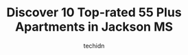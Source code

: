 ---
layout: ampstory
image: https://i0.wp.com/www.depkes.org/wp-content/uploads/2023/06/55-plus-apartments-0-in-jackson-ms-1685839760.jpeg?resize=640,853
author: techidn
featured: false
description: Discover the impressive array of 55 Plus Apartments options in Jackson MS, where you can find 10 of the largest 55 Plus Apartments establishments in the area. From renowned classics to hidde
title: Discover 10 Top-rated 55 Plus Apartments in Jackson MS
cover:
   title: Discover 10 Top-rated 55 Plus Apartments in Jackson MS
   subtitle: Rickpate
   background: https://www.depkes.org/wp-content/uploads/2023/06/55-plus-apartments-0-in-jackson-ms-1685839760.jpeg

pages: 
 - layout: thirds
   top: <h1>#1 809 State Street</h1>
   bottom: "<p>If you need a low income, affordable apt, with gym, library, and elevators that work...also is bed bug and black deadly mold free...then run from this place!!  Once you s</p>"
   background: https://www.depkes.org/wp-content/uploads/2023/06/55-plus-apartments-1-in-jackson-ms-1685839760.jpeg
   backgroundblur: true
 - layout: thirds
   top: <h1>#2 Meadow Ridge Senior Apartments</h1>
   bottom: "<p>The manager, Beverly, is an awesome person to work with. She welcomed me into the facility with open arms and allowed me to assist with having events that will help her t</p>"
   background: https://www.depkes.org/wp-content/uploads/2023/06/55-plus-apartments-2-in-jackson-ms-1685839761.jpeg
   cta:
      link: https://www.depkes.org/blog/discover-10-top-rated-55-plus-apartments-in-jackson-ms/
      text: Discover 10 Top-rated 55 Plus Apartments in Jackson MS
 - layout: thirds
   top: <h1>#3 Vieux Carre Apartments</h1>
   bottom: "<p>3975 Interstate 55 North Frontage Rd, Jackson, MS 39216, United States</p>"
   background: https://www.depkes.org/wp-content/uploads/2023/06/55-plus-apartments-3-in-jackson-ms-1685839761.jpeg
   cta:
      link: https://www.depkes.org/blog/discover-10-top-rated-55-plus-apartments-in-jackson-ms/
      text: Discover 10 Top-rated 55 Plus Apartments in Jackson MS
 - layout: thirds
   top: <h1>#4 The Carleton Apartments</h1>
   bottom: "<p>501 Northpointe Pkwy, Jackson, MS 39211, United States</p>"
   background: https://images.unsplash.com/photo-1496096265110-f83ad7f96608?ixlib=rb-4.0.3&ixid=MnwxMjA3fDB8MHxwaG90by1wYWdlfHx8fGVufDB8fHx8&auto=format&fit=crop&w=640&h=853&q=80
   cta:
      link: https://www.depkes.org/blog/discover-10-top-rated-55-plus-apartments-in-jackson-ms/
      text: Discover 10 Top-rated 55 Plus Apartments in Jackson MS
 - layout: thirds
   top: <h1>#5 Lakeland Seniors Apartments</h1>
   bottom: "<p>848 Lakeland Dr, Jackson, MS 39216, United States</p>"
   background: https://images.unsplash.com/photo-1618005182384-a83a8bd57fbe?ixlib=rb-4.0.3&ixid=MnwxMjA3fDB8MHxwaG90by1wYWdlfHx8fGVufDB8fHx8&auto=format&fit=crop&w=640&h=853&q=80
   cta:
      link: https://www.depkes.org/blog/discover-10-top-rated-55-plus-apartments-in-jackson-ms/
      text: Discover 10 Top-rated 55 Plus Apartments in Jackson MS
 - layout: thirds
   top: <h1>#6 Apple Manor</h1>
   bottom: "<p>1160 Joanne St, Jackson, MS 39204, United States</p>"
   background: https://images.unsplash.com/photo-1567095761054-7a02e69e5c43?ixlib=rb-4.0.3&ixid=MnwxMjA3fDB8MHxwaG90by1wYWdlfHx8fGVufDB8fHx8&auto=format&fit=crop&w=640&h=853&q=80
   cta:
      link: https://www.depkes.org/blog/discover-10-top-rated-55-plus-apartments-in-jackson-ms/
      text: Discover 10 Top-rated 55 Plus Apartments in Jackson MS
 - layout: thirds
   top: <h1>#7 Jackson Run</h1>
   bottom: "<p>5620 Shaw Rd, Jackson, MS 39209, United States</p>"
   background: https://plus.unsplash.com/premium_photo-1664640458616-3c74f8cb4589?ixlib=rb-4.0.3&ixid=MnwxMjA3fDB8MHxwaG90by1wYWdlfHx8fGVufDB8fHx8&auto=format&fit=crop&w=640&h=853&q=80
   cta:
      link: https://www.depkes.org/blog/discover-10-top-rated-55-plus-apartments-in-jackson-ms/
      text: Discover 10 Top-rated 55 Plus Apartments in Jackson MS
 - layout: thirds
   middle: Continue reading...
   background: https://images.unsplash.com/photo-1510906594845-bc082582c8cc?ixlib=rb-4.0.3&ixid=MnwxMjA3fDB8MHxwaG90by1wYWdlfHx8fGVufDB8fHx8&auto=format&fit=crop&w=640&h=853&q=80
   cta:
      link: https://www.depkes.org/blog/discover-10-top-rated-55-plus-apartments-in-jackson-ms/
      text: Discover 10 Top-rated 55 Plus Apartments in Jackson MS
      
---